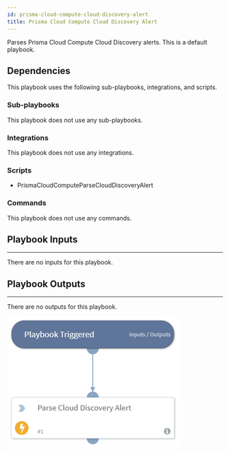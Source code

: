 ```yaml
---
id: prisma-cloud-compute-cloud-discovery-alert
title: Prisma Cloud Compute Cloud Discovery Alert
---
```


Parses Prisma Cloud Compute Cloud Discovery alerts. This is a default playbook.

## Dependencies
This playbook uses the following sub-playbooks, integrations, and scripts.

### Sub-playbooks
This playbook does not use any sub-playbooks.

### Integrations
This playbook does not use any integrations.

### Scripts
* PrismaCloudComputeParseCloudDiscoveryAlert

### Commands
This playbook does not use any commands.

## Playbook Inputs
---
There are no inputs for this playbook.

## Playbook Outputs
---
There are no outputs for this playbook.

![Prisma_Cloud_Compute_Cloud_Discovery_Alert](https://github.com/ElazarK/content-docs/blob/master/images/playbooks/Prisma_Cloud_Compute_Cloud_Discovery_Alert.png)
